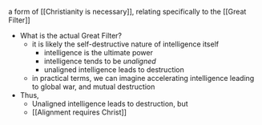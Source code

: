 a form of [[Christianity is necessary]], relating specifically to the [[Great Filter]]

- What is the actual Great Filter?
	- it is likely the self-destructive nature of intelligence itself
		- intelligence is the ultimate power
		- intelligence tends to be *unaligned*
		- unaligned intelligence leads to destruction
	- in practical terms, we can imagine accelerating intelligence leading to global war, and mutual destruction
- Thus,
	- Unaligned intelligence leads to destruction, but
	- [[Alignment requires Christ]]